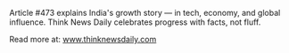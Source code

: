 Article #473 explains India's growth story — in tech, economy, and global influence. Think News Daily celebrates progress with facts, not fluff.

Read more at: www.thinknewsdaily.com